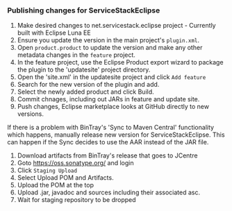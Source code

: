 ### Publishing changes for ServiceStackEclipse
1. Make desired changes to net.servicestack.eclipse project - Currently built with Eclipse Luna EE
2. Ensure you update the version in the main project's `plugin.xml`.
2. Open `product.product` to update the version and make any other metadata changes in the `feature` project.
3. In the feature project, use the Eclipse Product export wizard to package the plugin to the 'updatesite' project directory.
4. Open the 'site.xml' in the updatesite project and click `Add feature`
5. Search for the new version of the plugin and add.
6. Select the newly added product and click Build.
7. Commit chnages, including out JARs in feature and update site.
8. Push changes, Eclipse marketplace looks at GitHub directly to new versions.

If there is a problem with BinTray's 'Sync to Maven Central' functionality which happens, manually release new version for ServiceStackEclipse. This can happen if the Sync decides to use the AAR instead of the JAR file. 

1. Download artifacts from BinTray's release that goes to JCentre
2. Goto https://oss.sonatype.org/ and login
3. Click `Staging Upload`
4. Select Upload POM and Artifacts. 
5. Upload the POM at the top
6. Upload .jar, javadoc and sources including their associated asc.
7. Wait for staging repository to be dropped


